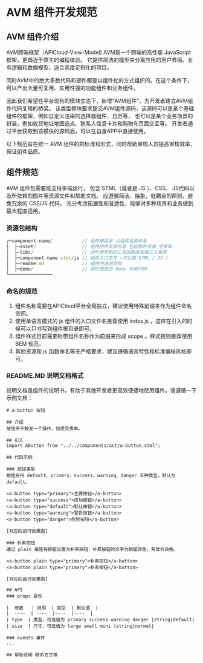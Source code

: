 # AVM 组件开发规范

## AVM 组件介绍

AVM跨端框架（APICloud-View-Model)
AVM是一个跨端的高性能 JavaScript 框架，更趋近于原生的编程体验。
它提供简洁的模型来分离应用的用户界面、业务逻辑和数据模型，适合高度定制化的项目。

同时AVM中的绝大多数代码和部件都是以组件化的方式组织的。在这个条件下，可以产出大量可复用、实用性强的功能组件和业务组件。

因此我们希望在平台现有的模块生态下，新增“AVM组件”，为开发者建立AVM组件代码复用的桥梁。
该类型模块要求提交AVM组件源码，该源码可以是某个基础组件的框架，例如自定义渲染的选择器组件、日历等，
也可以是某个业务场景的封装，例如收货地址地图选点、联系人信息卡片和购物车页面交互等。
开发者通过平台获取到该模块的源码后，可以在自身APP中直接使用。

以下规范旨在统一 AVM 组件的的标准和形式，同时帮助审核人员提高审核效率，保证组件品质。

## 组件规范

AVM 组件包需要能支持多端运行，
包含 STML（或者是 JS ）、CSS、 JS代码以及所依赖的图片等资源文件和帮助文档。
应遵循简洁，抽象，低耦合的原则，避免冗余的 CSS/JS 代码。
充分考虑拓展性和普适性，能够对多种场景和业务做到最大程度适用。

### 资源包结构

~~~ js 
┌─component-name/           // 组件根目录 以组件名称命名
│  ├─asset/                 // 组件附件资源目录 包括图片资源 字体等
│  ├─libs/                  // 组件使用到的工具函数库和第三方类库
│  ├─component-name.stml/js // 组件入口文件 (可以是 STML / JS )
│  ├─readme.md              // 组件的说明文档
│  ├─demo/                  // 组件使用的 demo 示例代码
└────────────────
~~~

### 命名的规范
1. 组件名称需要在APICloud平台全局独立，建议使用特殊前缀来作为组件命名空间。
2. 使用单语言模式的 js 组件的入口文件名推荐使用 index.js ，这样在引入的时候可以只书写到组件根目录即可。
3. 组件样式目前需要附带组件名称作为前缀来形成 scope 。样式规则推荐使用 BEM 规范。
4. 其他资源和 js 函数命名等无严格要求，建议遵循语言特性和标准编程风格即可。

### README.MD 说明文档格式

说明文档是组件的说明书，有助于其他开发者更高效便捷地使用组件。请遵循一下示例文档：
~~~
# a-button 按钮

## 介绍
按钮用于触发一个操作，如提交表单。

## 引入
import AButton from "../../components/act/a-button.stml";

## 代码示例

### 按钮类型
按钮支持 default、primary、success、warning、danger 五种类型，默认为 default。

<a-button type="primary">主要按钮</a-button>
<a-button type="success">成功按钮</a-button>
<a-button type="default">默认按钮</a-button>
<a-button type="warning">警告按钮</a-button>
<a-button type="danger">危险按钮</a-button>

[对应的运行效果图]

### 朴素按钮
通过 plain 属性将按钮设置为朴素按钮，朴素按钮的文字为按钮颜色，背景为白色。

<a-button plain type="primary">朴素按钮</a-button>
<a-button plain type="primary">朴素按钮</a-button>

[对应的运行效果图]

## API
### props 属性

|  参数   | 说明  | 类型  | 默认值  |
|  ----  | ----  |----  |----  |
| type  | 类型，可选值为 primary success warning danger |string|default|
| size  | 尺寸，可选值为 large small mini |string|normal|

### events 事件
...

## 帮助说明 联系方式等
~~~

